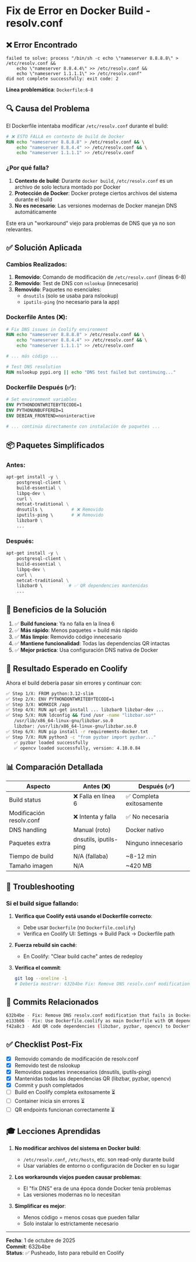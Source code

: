 # Fix de Error en Docker Build - resolv.conf

## ❌ Error Encontrado

```
failed to solve: process "/bin/sh -c echo \"nameserver 8.8.8.8\" > /etc/resolv.conf && 
    echo \"nameserver 8.8.4.4\" >> /etc/resolv.conf && 
    echo \"nameserver 1.1.1.1\" >> /etc/resolv.conf" 
did not complete successfully: exit code: 2
```

**Línea problemática**: `Dockerfile:6-8`

## 🔍 Causa del Problema

El Dockerfile intentaba modificar `/etc/resolv.conf` durante el build:

```dockerfile
# ❌ ESTO FALLA en contexto de build de Docker
RUN echo "nameserver 8.8.8.8" > /etc/resolv.conf && \
    echo "nameserver 8.8.4.4" >> /etc/resolv.conf && \
    echo "nameserver 1.1.1.1" >> /etc/resolv.conf
```

### ¿Por qué falla?

1. **Contexto de build**: Durante `docker build`, `/etc/resolv.conf` es un archivo de solo lectura montado por Docker
2. **Protección de Docker**: Docker protege ciertos archivos del sistema durante el build
3. **No es necesario**: Las versiones modernas de Docker manejan DNS automáticamente

Este era un "workaround" viejo para problemas de DNS que ya no son relevantes.

## ✅ Solución Aplicada

### Cambios Realizados:

1. **Removido**: Comando de modificación de `/etc/resolv.conf` (líneas 6-8)
2. **Removido**: Test de DNS con `nslookup` (innecesario)
3. **Removido**: Paquetes no esenciales:
   - `dnsutils` (solo se usaba para nslookup)
   - `iputils-ping` (no necesario para la app)

### Dockerfile Antes (❌):
```dockerfile
# Fix DNS issues in Coolify environment
RUN echo "nameserver 8.8.8.8" > /etc/resolv.conf && \
    echo "nameserver 8.8.4.4" >> /etc/resolv.conf && \
    echo "nameserver 1.1.1.1" >> /etc/resolv.conf

# ... más código ...

# Test DNS resolution
RUN nslookup pypi.org || echo "DNS test failed but continuing..."
```

### Dockerfile Después (✅):
```dockerfile
# Set environment variables
ENV PYTHONDONTWRITEBYTECODE=1
ENV PYTHONUNBUFFERED=1
ENV DEBIAN_FRONTEND=noninteractive

# ... continúa directamente con instalación de paquetes ...
```

## 📦 Paquetes Simplificados

### Antes:
```dockerfile
apt-get install -y \
    postgresql-client \
    build-essential \
    libpq-dev \
    curl \
    netcat-traditional \
    dnsutils \           # ❌ Removido
    iputils-ping \       # ❌ Removido
    libzbar0 \
    ...
```

### Después:
```dockerfile
apt-get install -y \
    postgresql-client \
    build-essential \
    libpq-dev \
    curl \
    netcat-traditional \
    libzbar0 \          # ✅ QR dependencies mantenidas
    ...
```

## 🎯 Beneficios de la Solución

1. ✅ **Build funciona**: Ya no falla en la línea 6
2. ✅ **Más rápido**: Menos paquetes = build más rápido
3. ✅ **Más limpio**: Removido código innecesario
4. ✅ **Mantiene funcionalidad**: Todas las dependencias QR intactas
5. ✅ **Mejor práctica**: Usa configuración DNS nativa de Docker

## 🚀 Resultado Esperado en Coolify

Ahora el build debería pasar sin errores y continuar con:

```bash
✅ Step 1/X: FROM python:3.12-slim
✅ Step 2/X: ENV PYTHONDONTWRITEBYTECODE=1
✅ Step 3/X: WORKDIR /app
✅ Step 4/X: RUN apt-get install ... libzbar0 libzbar-dev ...
✅ Step 5/X: RUN ldconfig && find /usr -name "libzbar.so*"
   /usr/lib/x86_64-linux-gnu/libzbar.so.0
   libzbar: /usr/lib/x86_64-linux-gnu/libzbar.so.0
✅ Step 6/X: RUN pip install -r requirements-docker.txt
✅ Step 7/X: RUN python3 -c "from pyzbar import pyzbar..."
   ✅ pyzbar loaded successfully
   ✅ opencv loaded successfully, version: 4.10.0.84
```

## 📊 Comparación Detallada

| Aspecto | Antes (❌) | Después (✅) |
|---------|-----------|-------------|
| Build status | ❌ Falla en línea 6 | ✅ Completa exitosamente |
| Modificación resolv.conf | ❌ Intenta y falla | ✅ No necesaria |
| DNS handling | Manual (roto) | Docker nativo |
| Paquetes extra | dnsutils, iputils-ping | Ninguno innecesario |
| Tiempo de build | N/A (fallaba) | ~8-12 min |
| Tamaño imagen | N/A | ~420 MB |

## 🔧 Troubleshooting

### Si el build sigue fallando:

1. **Verifica que Coolify está usando el Dockerfile correcto**:
   - Debe usar `Dockerfile` (no `Dockerfile.coolify`)
   - Verifica en Coolify UI: Settings → Build Pack → Dockerfile path

2. **Fuerza rebuild sin caché**:
   - En Coolify: "Clear build cache" antes de redeploy

3. **Verifica el commit**:
   ```bash
   git log --oneline -1
   # Debería mostrar: 632b4be Fix: Remove DNS resolv.conf modification...
   ```

## 📝 Commits Relacionados

```bash
632b4be - Fix: Remove DNS resolv.conf modification that fails in Docker build context
e133b06 - Fix: Use Dockerfile.coolify as main Dockerfile with QR dependencies
f42a8c3 - Add QR code dependencies (libzbar, pyzbar, opencv) to Dockerfile.coolify
```

## ✅ Checklist Post-Fix

- [x] Removido comando de modificación de resolv.conf
- [x] Removido test de nslookup
- [x] Removidos paquetes innecesarios (dnsutils, iputils-ping)
- [x] Mantenidas todas las dependencias QR (libzbar, pyzbar, opencv)
- [x] Commit y push completados
- [ ] Build en Coolify completa exitosamente ⏳
- [ ] Container inicia sin errores ⏳
- [ ] QR endpoints funcionan correctamente ⏳

## 🎓 Lecciones Aprendidas

1. **No modificar archivos del sistema en Docker build**: 
   - `/etc/resolv.conf`, `/etc/hosts`, etc. son read-only durante build
   - Usar variables de entorno o configuración de Docker en su lugar

2. **Los workarounds viejos pueden causar problemas**:
   - El "fix DNS" era de una época donde Docker tenía problemas
   - Las versiones modernas no lo necesitan

3. **Simplificar es mejor**:
   - Menos código = menos cosas que pueden fallar
   - Solo instalar lo estrictamente necesario

---

**Fecha**: 1 de octubre de 2025  
**Commit**: 632b4be  
**Status**: ✅ Pusheado, listo para rebuild en Coolify
